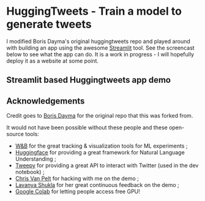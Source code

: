 # HuggingTweets - Train a model to generate tweets

I modified Boris Dayma's original huggingtweets repo and played around with building an app using the awesome [Streamlit](https://www.streamlit.io/) tool. See the screencast below to see what the app can do. It is a work in progress - I will hopefully deploy it as a website at some point.

## Streamlit based Huggingtweets app demo

## Acknowledgements

Credit goes to [Boris Dayma](https://github.com/borisdayma) for the original repo that this was forked from. 


It would not have been possible without these people and these open-source tools:

* [W&B](http://docs.wandb.com/) for the great tracking & visualization tools for ML experiments ;
* [Huggingface](https://huggingface.co/) for providing a great framework for Natural Language Understanding ;
* [Tweepy](https://www.tweepy.org/) for providing a great API to interact with Twitter (used in the dev notebook) ;
* [Chris Van Pelt](https://github.com/vanpelt) for hacking with me on the demo ;
* [Lavanya Shukla](https://github.com/lavanyashukla) for her great continuous feedback on the demo ;
* [Google Colab](https://colab.research.google.com/) for letting people access free GPU!
